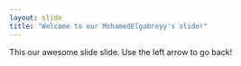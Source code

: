 ```yaml
---
layout: slide
title: "Welcome to our MohamedElgabreyy's slide!"
---
```

This our awesome slide slide.
Use the left arrow to go back!
